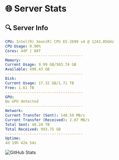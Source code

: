 # 🌐 Server Stats
## 🔍 Server Info
```yaml
CPU: Intel(R) Xeon(R) CPU E5-2699 v4 @ 1243.85GHz
CPU Usage: 0.90%
Cores: 44P | 88T
-----------------------------------
Memory:
Current Usage: 9.99 GB/503.74 GB
Available: 490.43 GB
-----------------------------------
Disk:
Current Usage: 17.32 GB/1.71 TB
Free: 1.61 TB
-----------------------------------
GPU:
No GPU detected
-----------------------------------
Network:
Current Transfer (Sent): 140.59 MB/s
Current Transfer (Received): 2.07 MB/s
Total Sent: 48.24 TB
Total Received: 993.75 GB
-----------------------------------
Uptime:
4d 19h 42m 54s
```
![GitHub Stats](https://img.shields.io/badge/Updated-2025-02-12_18:26:12-blue)